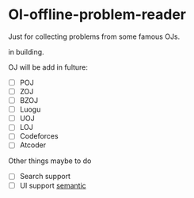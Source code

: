 # OI-offline-problem-reader

Just for collecting problems from some famous OJs.

in building.

OJ will be add in fulture:
- [ ] POJ
- [ ] ZOJ
- [ ] BZOJ
- [ ] Luogu
- [ ] UOJ
- [ ] LOJ
- [ ] Codeforces
- [ ] Atcoder

Other things maybe to do
- [ ] Search support
- [ ] UI support [semantic](https://semantic-ui.com/)

